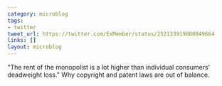 ```yaml
---
category: microblog
tags:
- twitter
tweet_url: https://twitter.com/ExMember/status/252133919800049664
links: []
layout: microblog
---
```

"The rent of the monopolist is a lot higher than individual consumers' deadweight loss." Why copyright and patent laws are out of balance.
